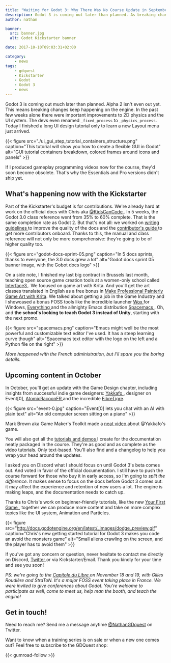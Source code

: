 ```yaml
---
title: "Waiting for Godot 3: Why There Was No Course Update in September"
description: Godot 3 is coming out later than planned. As breaking changes keep happening, this delays the creation of new programming videos. But I'm still at work on the project. Read this post to learn what's happening in October on the Godot course project.
author: nathan

banner:
  src: banner.jpg
  alt: Godot Kickstarter banner

date: 2017-10-10T09:03:31+02:00

category:
    - news
tags:
    - gdquest
    - Kickstarter
    - Godot
    - Godot 3
    - news
---
```


Godot 3 is coming out much later than planned. Alpha 2 isn't even out yet. This means breaking changes keep happening on the engine. In the past few weeks alone there were important improvements to 2D physics and the UI system. The devs even renamed `_fixed_process` to `_physics_process`. Today I finished a long UI design tutorial only to learn a new Layout menu just arrived.

{{< figure src="./ui_gui_step_tutorial_containers_structure.png" caption="This tutorial will show you how to create a flexible GUI in Godot" alt="GUI tutorial containers breakdown, colored frames around icons and panels" >}}

If I produced gameplay programming videos now for the course, they'd soon become obsolete. That's why the Essentials and Pro versions didn't ship yet.

## What's happening now with the Kickstarter

Part of the Kickstarter's budget is for contributions. We're already hard at work on the official docs with Chris aka [ @KidsCanCode ](https://twitter.com/KidsCanCode). In 5 weeks, the Godot 3.0 class reference went from 35% to 60% complete. That is the same completion rate as Godot 2. But that's not all: we worked on [ writing guidelines ](http://docs.godotengine.org/en/latest/community/contributing/docs_writing_guidelines.html) to improve the quality of the docs and the [ contributor's guide ](http://docs.godotengine.org/en/latest/community/contributing/documentation_guidelines.html) to get more contributors onboard. Thanks to this, the manual and class reference will not only be more comprehensive: they're going to be of higher quality too.

{{< figure src="godot-docs-sprint-05.png" caption="In 5 docs sprints, thanks to everyone, the 3.0 docs grew a lot" alt="Godot docs sprint 05 banner image, with the Gobot docs logo" >}}

On a side note, I finished my last big contract in Brussels last month, teaching open source game creation tools at a women-only school called [ Interface3 ](http://www.interface3.be). We focused on game art with Krita. And you'll get the art classes translated in English as a free bonus in [Make Professional Painterly Game Art with Krita](https://gum.co/krita-game-art-tutorial-1). We talked about getting a job in the Game Industry and I showcased a bonus FOSS tools like the incredible launcher [ Wox ](http://www.getwox.com/) for Windows, [ Everything ](https://www.voidtools.com/) and the allmighty Emacs distribution [ Spacemacs ](http://spacemacs.org/). Oh, and **the school's looking to teach Godot 3 instead of Unity**, starting with the next promo.

{{< figure src="spacemacs.png" caption="Emacs might well be the most powerful and customizable text editor I've used. It has a steep learning curve though" alt="Spacemacs text editor with the logo on the left and a Python file on the right" >}}

_More happened with the French administration, but I'll spare you the boring details._

## Upcoming content in October

In October, you'll get an update with the Game Design chapter, including insights from successful indie game designers: [Yakkafo ](https://twitter.com/yakkafo ), designer on Event[0], [ AtomicRacoonFR ]( https://twitter.com/AtomicRaccoonFR ) and the incredible [FibreTigre](https://twitter.com/FibreTigre).

{{< figure src="event-0.jpg" caption="Event[0] lets you chat with an AI with plain text" alt="An old computer screen sitting on a piano" >}}

Mark Brown aka Game Maker's Toolkit made a [ neat video ](https://www.youtube.com/watch?v=bCJw4hQkPj4) about @Yakkafo's game.

You will also get all the [ tutorials and demos ](https://github.com/GDquest/godot-3-guides/) I create for the documentation neatly packaged in the course. They're as good and as complete as the video tutorials. Only text-based. You'll also find and a changelog to help you wrap your head around the updates.

I asked you on Discord what I should focus on until Godot 3's beta comes out. And voted in favor of the official documentation. I still have to push the course forward for those who buy it in early access, so I'm going to *split the difference*. It makes sense to focus on the docs before Godot 3 comes out: it may affect the experience and retention of new users a lot. The engine is making leaps, and the documentation needs to catch up.

Thanks to Chris's work on beginner-friendly tutorials, like the new [ Your First Game ](http://docs.godotengine.org/en/latest/learning/step_by_step/your_first_game.html), together we can produce more content and take on more complex topics like the UI system, Animation and Particles.

{{< figure src="http://docs.godotengine.org/en/latest/_images/dodge_preview.gif" caption="Chris's new getting started tutorial for Godot 3 makes you code an avoid the monsters game" alt="Small aliens crawling on the screen, and the player has to avoid them" >}}

If you've got any concern or question, never hesitate to contact me directly on Discord, [ Twitter ](https://twitter.com/NathanGDquest/) or via Kickstarter/Email.
Thank you kindly for your time and see you soon!

*PS: we're going to the [ Capitole du Libre ](https://2017.capitoledulibre.org/) on November 18 and 19, with Gilles Roudière and StraToN. It's a major FOSS event taking place in France. We were invited to give conferences about Godot. You're welcome to participate as well, come to meet us, help man the booth, and teach the engine!*

## Get in touch!

Need to reach me? Send me a message anytime [@NathanGDquest](https://twitter.com/NathanGDquest) on Twitter.

Want to know when a training series is on sale or when a new one comes out? Feel free to subscribe to the GDQuest shop:

{{< gumroad-follow >}}
